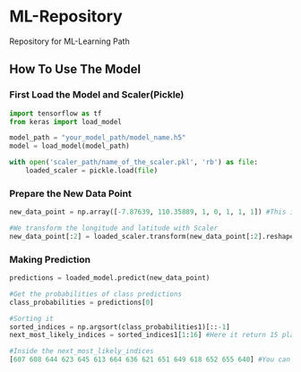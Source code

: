# ML-Repository
Repository for ML-Learning Path

## How To Use The Model
### First Load the Model and Scaler(Pickle)
```python
import tensorflow as tf
from keras import load_model

model_path = "your_model_path/model_name.h5"
model = load_model(model_path)

with open('scaler_path/name_of_the_scaler.pkl', 'rb') as file:
    loaded_scaler = pickle.load(file)
```

### Prepare the New Data Point
```python
new_data_point = np.array([-7.87639, 110.35889, 1, 0, 1, 1, 1]) #This is example of the data point, consisting of [latitude,longitude,kategori1,kategori2,kategori3,kategori4,kategori5]

#We transform the longitude and latitude with Scaler
new_data_point[:2] = loaded_scaler.transform(new_data_point[:2].reshape(1,-1))
```
### Making Prediction
```python
predictions = loaded_model.predict(new_data_point)

#Get the probabilities of class predictions
class_probabilities = predictions[0]

#Sorting it
sorted_indices = np.argsort(class_probabilities1)[::-1]
next_most_likely_indices = sorted_indices1[1:16] #Here it return 15 places id, you can change it accordingly

#Inside the next_most_likely_indices
[607 608 644 623 645 613 664 636 621 651 649 618 652 655 640] #You can search this id in the database to get data of laundry places
```
